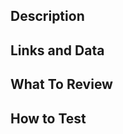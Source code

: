 ## Description
<!--
PR to add a new Kotlion sample _"SAMPLE_NAME"_ in `SAMPLE_CATEGORY` category.
-->
## Links and Data
<!--
Sample Epic: `runtime/common-samples/issues/ISSUE_NUMBER`
-->
## What To Review
<!--
-  Review the code to make sure it is easy to follow like other samples on Android
- `README.md` and `README.metadata.json` files
-->

## How to Test
<!--
Run the sample on the sample viewer or the repo.
-->

<!--
## To Discuss
-->

<!--
## Screenshots
-->
